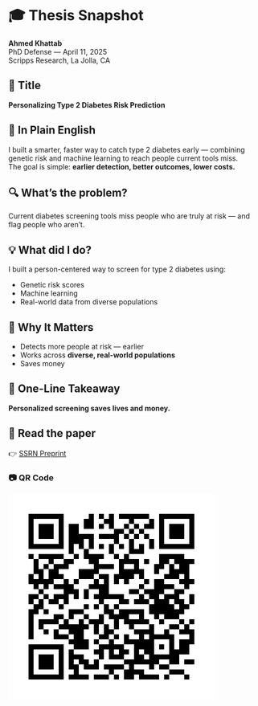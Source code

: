 # 🎓 Thesis Snapshot

**Ahmed Khattab**  
PhD Defense — April 11, 2025  
Scripps Research, La Jolla, CA



## 📌 Title  
**Personalizing Type 2 Diabetes Risk Prediction**



## 🧠 In Plain English  
I built a smarter, faster way to catch type 2 diabetes early — combining genetic risk and machine learning to reach people current tools miss.   
The goal is simple: **earlier detection, better outcomes, lower costs.**


## 🔍 What’s the problem?
Current diabetes screening tools miss people who are truly at risk — and flag people who aren’t.

## 💡 What did I do?
I built a person-centered way to screen for type 2 diabetes using:

- Genetic risk scores
- Machine learning
- Real-world data from diverse populations

## 🚀 Why It Matters  
- Detects more people at risk — earlier  
- Works across **diverse, real-world populations**  
- Saves money


## 🔑 One-Line Takeaway  
**Personalized screening saves lives and money.**



## 📄 Read the paper  
👉 [SSRN Preprint](https://papers.ssrn.com/sol3/papers.cfm?abstract_id=5062740)


### 📷 QR Code  
![QR code to paper](khattab_ssrn_qr.png)

